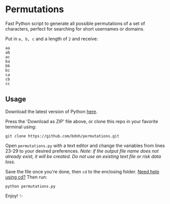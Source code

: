 # Permutations
Fast Python script to generate all possible permutations of a set of characters, perfect for searching for short usernames or domains.

Put in `a, b, c` and a length of `2` and receive:
```
aa
ab
ac
ba
bb
bc
ca
cb
cc
```

## Usage
Download the latest version of Python [here](https://www.python.org/downloads/).

Press the 'Download as ZIP' file above, or clone this repo in your favorite terminal using:
```shell
git clone https://github.com/bdnh/permutations.git
```

Open `permutations.py` with a text editor and change the variables from lines 23-29 to your desired preferences. *Note: if the output file name does not already exist, it will be created. Do not use an existing text file or risk data loss.*

Save the file once you're done, then `cd` to the enclosing folder. [Need help using cd?](http://www.linfo.org/cd.html) Then run:
```shell
python permutations.py
```

Enjoy! ✨
